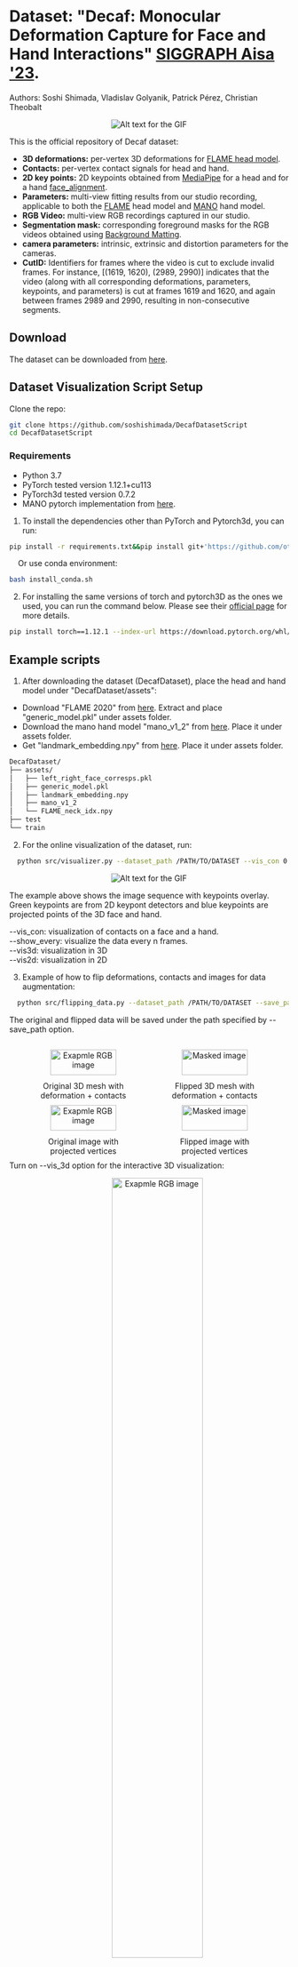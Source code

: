  

# Dataset: "Decaf: Monocular Deformation Capture for Face and Hand Interactions"  [SIGGRAPH Aisa '23](https://vcai.mpi-inf.mpg.de/projects/Decaf/).   
   
Authors: Soshi Shimada, Vladislav Golyanik, Patrick Pérez, Christian Theobalt 

<p align="center">
  <img src="./images/defdata2-min.gif" alt="Alt text for the GIF">
</p>


This is the official repository of Decaf dataset:

* **3D deformations:** per-vertex 3D deformations for [FLAME head model](https://flame.is.tue.mpg.de/index.html).
* **Contacts:** per-vertex contact signals for head and hand.
* **2D key points:** 2D keypoints obtained from [MediaPipe](https://developers.google.com/mediapipe) for a head and for a hand [face_alignment](https://github.com/1adrianb/face-alignment).
* **Parameters:** multi-view fitting results from our studio recording, applicable to both the  [FLAME](https://flame.is.tue.mpg.de/index.html) head model and  [MANO](https://mano.is.tue.mpg.de/) hand model.
* **RGB Video:** multi-view RGB recordings captured in our studio.
* **Segmentation mask:** corresponding foreground masks for the RGB videos obtained using [Background Matting](https://github.com/senguptaumd/Background-Matting).
* **camera parameters:** intrinsic, extrinsic and distortion parameters for the cameras.
* **CutID:** Identifiers for frames where the video is cut to exclude invalid frames. For instance, [(1619, 1620), (2989, 2990)] indicates that the video (along with all corresponding deformations, parameters, keypoints, and parameters) is cut at frames 1619 and 1620, and again between frames 2989 and 2990, resulting in non-consecutive segments.


## Download
The dataset can be downloaded from [here]().
## Dataset Visualization Script Setup 
Clone the repo:
  ```bash
  git clone https://github.com/soshishimada/DecafDatasetScript
  cd DecafDatasetScript
  ```  

### Requirements
* Python 3.7
* PyTorch tested version 1.12.1+cu113
* PyTorch3d tested version 0.7.2 
* MANO pytorch implementation from [here](https://github.com/otaheri/MANO).
 
 
  
1) To install the dependencies other than PyTorch and Pytorch3d, you can run:
  ```bash
  pip install -r requirements.txt&&pip install git+'https://github.com/otaheri/MANO'
  ```
  &nbsp;&nbsp;&nbsp;&nbsp;Or use conda environment:
  ```bash
  bash install_conda.sh
  ```
  
2) For installing the same versions of torch and pytorch3D as the ones we used, you can run the command below. Please see their [official page](https://pytorch3d.org/) for more details.  
  ```bash
  pip install torch==1.12.1 --index-url https://download.pytorch.org/whl/cu113&&git clone https://github.com/facebookresearch/pytorch3d.git&&cd ./pytorch3d&&git checkout tags/v0.7.2&&pip install -e .&&cd..
  ```

## Example scripts
1) After downloading the dataset (DecafDataset), place the head and hand model under "DecafDataset/assets":
*  Download "FLAME 2020" from [here](https://flame.is.tue.mpg.de/index.html). Extract and place "generic_model.pkl" under assets folder.
* Download the mano hand model "mano_v1_2" from [here](https://mano.is.tue.mpg.de/index.html). Place it under assets folder.
* Get "landmark_embedding.npy" from [here](https://github.com/yfeng95/DECA/tree/master/data). Place it under assets folder.
```bash
DecafDataset/
├── assets/
│   ├── left_right_face_corresps.pkl
│   ├── generic_model.pkl
│   ├── landmark_embedding.npy
│   ├── mano_v1_2
│   └── FLAME_neck_idx.npy
├── test
└── train
```
2) For the online visualization of the dataset, run:
  ```bash
	python src/visualizer.py --dataset_path /PATH/TO/DATASET --vis_con 0 --vis3d 1 --vis2d 1 --show_every 5
  ``` 
<p align="center">
  <img src="./images/visualization.gif" alt="Alt text for the GIF">
</p>
The example above shows the image sequence with keypoints overlay. Green keypoints are from 2D keypont detectors and blue keypoints are projected points of the 3D face and hand.  

--vis_con: visualization of contacts on a face and a hand.  
--show_every: visualize the data every n frames.  
--vis3d: visualization in 3D  
--vis2d: visualization in 2D  


3) Example of how to flip deformations, contacts and images for data augmentation:
  ```bash
	python src/flipping_data.py --dataset_path /PATH/TO/DATASET --save_path ./results/flip/ --vis_3d 1
  ```
  The original and flipped data will be saved under the path specified by --save_path option.
<div style="display: flex;">
  <figure style="flex: 1; margin-right: 10px;text-align: center;">
    <img src="./images/ori3d.png" alt="Exapmle RGB image" style="width:80%;"/>
    <figcaption>Original 3D mesh with deformation + contacts</figcaption>
  </figure>
  <figure style="flex: 1;text-align: center;">
    <img src="./images/flipped3d.png" alt="Masked image" style="width: 80%;"/>
    <figcaption>Flipped 3D mesh with deformation + contacts</figcaption>
  </figure>
</div>
<div style="display: flex;">
  <figure style="flex: 1; margin-right: 10px;text-align: center;">
    <img src="./images/img.png" alt="Exapmle RGB image" style="width: 80%;"/>
    <figcaption>Original image with projected vertices</figcaption>
  </figure>
  <figure style="flex: 1;text-align: center;">
    <img src="./images/img_f.png" alt="Masked image" style="width: 80%;"/>
    <figcaption>Flipped image with projected vertices</figcaption>
  </figure>
</div>

Turn on --vis_3d  option for the interactive 3D visualization:
<figure style="flex: 1; margin-right: 10px;text-align: center;">
    <img src="./images/flip_deform_con.png" alt="Exapmle RGB image" style="width: 60%;"/>
    <figcaption>Visualization of original and flipped data in a camera frame</figcaption>
  </figure>




4) Example of how to apply masking on an image:
  ```bash
	python src/get_masked_image.py --dataset_path /PATH/TO/DATASET --save_path ./results/mask/
  ``` 
<div style="display: flex;">
  <figure style="flex: 1; margin-right: 10px;text-align: center;">
    <img src="./images/rgb_image.jpg" alt="Exapmle RGB image" style="width: 100%;"/>
    <figcaption>Original image</figcaption>
  </figure>
  <figure style="flex: 1;text-align: center;">
    <img src="./images/masked_image.jpg" alt="Masked image" style="width: 100%;"/>
    <figcaption>Masked image</figcaption>
  </figure>
</div>

5) Example of how to obtain consecutive data ids:
  ```bash
	python src/get_consecutive_ids.py --dataset_path /PATH/TO/DATASET  
  ``` 




## License Terms
Permission is hereby granted, free of charge, to any person or company obtaining a copy of this software and associated documentation files (the "Software") from the copyright holders to use the Software for any non-commercial purpose. Publication, redistribution and (re)selling of the software, of modifications, extensions, and derivates of it, and of other software containing portions of the licensed Software, are not permitted. The Copyright holder is permitted to publically disclose and advertise the use of the software by any licensee. 

Packaging or distributing parts or whole of the provided software (including code, models and data) as is or as part of other software is prohibited. Commercial use of parts or whole of the provided software (including code, models and data) is strictly prohibited. Using the provided software for promotion of a commercial entity or product, or in any other manner which directly or indirectly results in commercial gains is strictly prohibited. 

THE SOFTWARE IS PROVIDED "AS IS", WITHOUT WARRANTY OF ANY KIND, EXPRESS OR
IMPLIED, INCLUDING BUT NOT LIMITED TO THE WARRANTIES OF MERCHANTABILITY,
FITNESS FOR A PARTICULAR PURPOSE AND NONINFRINGEMENT. IN NO EVENT SHALL THE
AUTHORS OR COPYRIGHT HOLDERS BE LIABLE FOR ANY CLAIM, DAMAGES OR OTHER
LIABILITY, WHETHER IN AN ACTION OF CONTRACT, TORT OR OTHERWISE, ARISING FROM,
OUT OF OR IN CONNECTION WITH THE SOFTWARE OR THE USE OR OTHER DEALINGS IN THE
SOFTWARE.

## Citation
If the code is used, the licesnee is required to cite the following publication in any documentation 
or publication that results from the work:
```
@article{
      DecafTOG2023,
      author = {Shimada, Soshi and Golyanik, Vladislav and P\'{e}rez, Patrick and Theobalt, Christian},
      title = {Decaf: Monocular Deformation Capture for Face and Hand Interactions},
      journal = {ACM Transactions on Graphics (TOG)}, 
      month = {dec},
      volume = {42},
      number = {6}, 
      articleno = {264},
      year = {2023}, 
      publisher = {ACM} 
    } 
```
